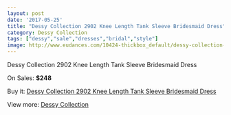 ```yaml
---
layout: post
date: '2017-05-25'
title: "Dessy Collection 2902 Knee Length Tank Sleeve Bridesmaid Dress"
category: Dessy Collection
tags: ["dessy","sale","dresses","bridal","style"]
image: http://www.eudances.com/10424-thickbox_default/dessy-collection-2902-knee-length-tank-sleeve-bridesmaid-dress.jpg
---
```

Dessy Collection 2902 Knee Length Tank Sleeve Bridesmaid Dress

On Sales: **$248**
<a href="https://www.eudances.com/en/dessy-collection/3393-dessy-collection-2902-knee-length-tank-sleeve-bridesmaid-dress.html"><amp-img layout="responsive" width="600" height="600" src="//www.eudances.com/10424-thickbox_default/dessy-collection-2902-knee-length-tank-sleeve-bridesmaid-dress.jpg" alt="Dessy Collection 2902 Knee Length Tank Sleeve Bridesmaid Dress 0" /></a>
<a href="https://www.eudances.com/en/dessy-collection/3393-dessy-collection-2902-knee-length-tank-sleeve-bridesmaid-dress.html"><amp-img layout="responsive" width="600" height="600" src="//www.eudances.com/10427-thickbox_default/dessy-collection-2902-knee-length-tank-sleeve-bridesmaid-dress.jpg" alt="Dessy Collection 2902 Knee Length Tank Sleeve Bridesmaid Dress 1" /></a>
<a href="https://www.eudances.com/en/dessy-collection/3393-dessy-collection-2902-knee-length-tank-sleeve-bridesmaid-dress.html"><amp-img layout="responsive" width="600" height="600" src="//www.eudances.com/10426-thickbox_default/dessy-collection-2902-knee-length-tank-sleeve-bridesmaid-dress.jpg" alt="Dessy Collection 2902 Knee Length Tank Sleeve Bridesmaid Dress 2" /></a>
<a href="https://www.eudances.com/en/dessy-collection/3393-dessy-collection-2902-knee-length-tank-sleeve-bridesmaid-dress.html"><amp-img layout="responsive" width="600" height="600" src="//www.eudances.com/10425-thickbox_default/dessy-collection-2902-knee-length-tank-sleeve-bridesmaid-dress.jpg" alt="Dessy Collection 2902 Knee Length Tank Sleeve Bridesmaid Dress 3" /></a>

Buy it: [Dessy Collection 2902 Knee Length Tank Sleeve Bridesmaid Dress](https://www.eudances.com/en/dessy-collection/3393-dessy-collection-2902-knee-length-tank-sleeve-bridesmaid-dress.html "Dessy Collection 2902 Knee Length Tank Sleeve Bridesmaid Dress")

View more: [Dessy Collection](https://www.eudances.com/en/60-Dessy-Collection "Dessy Collection")